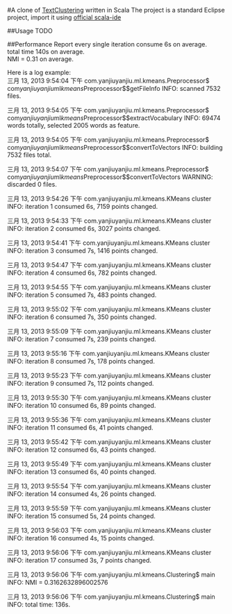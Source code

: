#A clone of [TextClustering](https://github.com/soulmachine/machinelearning/tree/master/TextClustering) written in Scala 
The project is a standard Eclipse project, import it using [official scala-ide](http://scala-ide.org/)

##Usage
TODO

##Performance Report
every single iteration consume 6s on average.  
total time 140s on average.  
NMI = 0.31 on average.  

Here is a log example:  
三月 13, 2013 9:54:04 下午 com.yanjiuyanjiu.ml.kmeans.Preprocessor$ com$yanjiuyanjiu$ml$kmeans$Preprocessor$$getFileInfo
INFO: scanned 7532 files.

三月 13, 2013 9:54:05 下午 com.yanjiuyanjiu.ml.kmeans.Preprocessor$ com$yanjiuyanjiu$ml$kmeans$Preprocessor$$extractVocabulary
INFO: 69474 words totally, selected 2005 words as feature.

三月 13, 2013 9:54:05 下午 com.yanjiuyanjiu.ml.kmeans.Preprocessor$ com$yanjiuyanjiu$ml$kmeans$Preprocessor$$convertToVectors
INFO: building 7532 files total.

三月 13, 2013 9:54:07 下午 com.yanjiuyanjiu.ml.kmeans.Preprocessor$ com$yanjiuyanjiu$ml$kmeans$Preprocessor$$convertToVectors
WARNING: discarded 0 files.

三月 13, 2013 9:54:26 下午 com.yanjiuyanjiu.ml.kmeans.KMeans cluster
INFO: iteration 1 consumed 6s, 7159 points changed.

三月 13, 2013 9:54:33 下午 com.yanjiuyanjiu.ml.kmeans.KMeans cluster
INFO: iteration 2 consumed 6s, 3027 points changed.

三月 13, 2013 9:54:41 下午 com.yanjiuyanjiu.ml.kmeans.KMeans cluster
INFO: iteration 3 consumed 7s, 1416 points changed.

三月 13, 2013 9:54:47 下午 com.yanjiuyanjiu.ml.kmeans.KMeans cluster
INFO: iteration 4 consumed 6s, 782 points changed.

三月 13, 2013 9:54:55 下午 com.yanjiuyanjiu.ml.kmeans.KMeans cluster
INFO: iteration 5 consumed 7s, 483 points changed.

三月 13, 2013 9:55:02 下午 com.yanjiuyanjiu.ml.kmeans.KMeans cluster
INFO: iteration 6 consumed 7s, 350 points changed.

三月 13, 2013 9:55:09 下午 com.yanjiuyanjiu.ml.kmeans.KMeans cluster
INFO: iteration 7 consumed 7s, 239 points changed.

三月 13, 2013 9:55:16 下午 com.yanjiuyanjiu.ml.kmeans.KMeans cluster
INFO: iteration 8 consumed 7s, 178 points changed.

三月 13, 2013 9:55:23 下午 com.yanjiuyanjiu.ml.kmeans.KMeans cluster
INFO: iteration 9 consumed 7s, 112 points changed.

三月 13, 2013 9:55:30 下午 com.yanjiuyanjiu.ml.kmeans.KMeans cluster
INFO: iteration 10 consumed 6s, 89 points changed.

三月 13, 2013 9:55:36 下午 com.yanjiuyanjiu.ml.kmeans.KMeans cluster
INFO: iteration 11 consumed 6s, 41 points changed.

三月 13, 2013 9:55:42 下午 com.yanjiuyanjiu.ml.kmeans.KMeans cluster
INFO: iteration 12 consumed 6s, 43 points changed.

三月 13, 2013 9:55:49 下午 com.yanjiuyanjiu.ml.kmeans.KMeans cluster
INFO: iteration 13 consumed 6s, 40 points changed.

三月 13, 2013 9:55:54 下午 com.yanjiuyanjiu.ml.kmeans.KMeans cluster
INFO: iteration 14 consumed 4s, 26 points changed.

三月 13, 2013 9:55:59 下午 com.yanjiuyanjiu.ml.kmeans.KMeans cluster
INFO: iteration 15 consumed 5s, 24 points changed.

三月 13, 2013 9:56:03 下午 com.yanjiuyanjiu.ml.kmeans.KMeans cluster
INFO: iteration 16 consumed 4s, 15 points changed.

三月 13, 2013 9:56:06 下午 com.yanjiuyanjiu.ml.kmeans.KMeans cluster
INFO: iteration 17 consumed 3s, 7 points changed.

三月 13, 2013 9:56:06 下午 com.yanjiuyanjiu.ml.kmeans.Clustering$ main
INFO: NMI = 0.3162632896002576

三月 13, 2013 9:56:06 下午 com.yanjiuyanjiu.ml.kmeans.Clustering$ main
INFO: 	total time: 136s.




